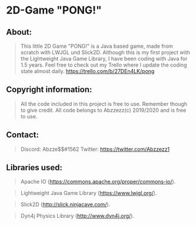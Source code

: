 # 2D-Game "PONG!"

## About: 
> This little 2D Game "PONG!" is a Java based game, made from scratch with LWJGL und Slick2D.
> Although this is my first project with the Lightweight Java Game Library, I have been coding with Java for 1.5 years.
> Feel free to check out my Trello where I update the coding state almost daily. 
> https://trello.com/b/27DEn4LK/pong


## Copyright information: 
> All the code included in this project is free to use. Remember though to give credit.
> All code belongs to Abzzezz(c) 2019/2020 and is free to use. 

## Contact:
> Discord: Abzze$$#1562
> Twitter: https://twitter.com/Abzzezz1

## Libraries used: 

> Apache IO (https://commons.apache.org/proper/commons-io/).

> Lightweight Java Game Library (https://www.lwjgl.org/).

> Slick2D (http://slick.ninjacave.com/).

> Dyn4j Physics Library (http://www.dyn4j.org/).

